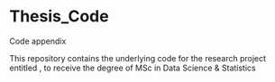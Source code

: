 # Thesis_Code
Code appendix


This repository contains the underlying code for the research project entitled , to receive the degree of MSc in Data Science & Statistics
